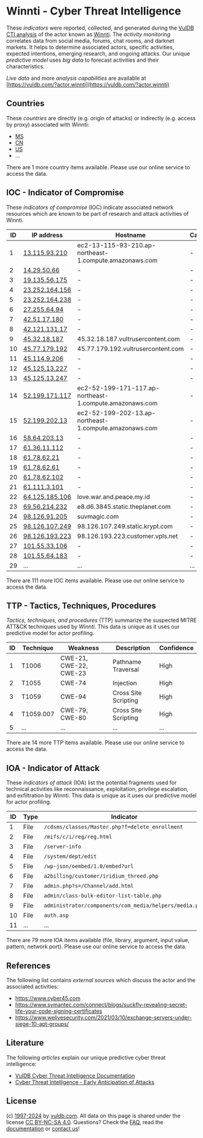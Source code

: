 # Winnti - Cyber Threat Intelligence

These _indicators_ were reported, collected, and generated during the [VulDB CTI analysis](https://vuldb.com/?kb.cti) of the actor known as [Winnti](https://vuldb.com/?actor.winnti). The _activity monitoring_ correlates data from social media, forums, chat rooms, and darknet markets. It helps to determine associated actors, specific activities, expected intentions, emerging research, and ongoing attacks. Our unique _predictive model_ uses _big data_ to forecast activities and their characteristics.

_Live data_ and more _analysis capabilities_ are available at [https://vuldb.com/?actor.winnti](https://vuldb.com/?actor.winnti)

## Countries

These _countries_ are directly (e.g. origin of attacks) or indirectly (e.g. access by proxy) associated with Winnti:

* [MS](https://vuldb.com/?country.ms)
* [CN](https://vuldb.com/?country.cn)
* [US](https://vuldb.com/?country.us)
* ...

There are 1 more country items available. Please use our online service to access the data.

## IOC - Indicator of Compromise

These _indicators of compromise_ (IOC) indicate associated network resources which are known to be part of research and attack activities of Winnti.

ID | IP address | Hostname | Campaign | Confidence
-- | ---------- | -------- | -------- | ----------
1 | [13.115.93.210](https://vuldb.com/?ip.13.115.93.210) | ec2-13-115-93-210.ap-northeast-1.compute.amazonaws.com | - | Medium
2 | [14.29.50.66](https://vuldb.com/?ip.14.29.50.66) | - | - | High
3 | [19.135.56.175](https://vuldb.com/?ip.19.135.56.175) | - | - | High
4 | [23.252.164.156](https://vuldb.com/?ip.23.252.164.156) | - | - | High
5 | [23.252.164.238](https://vuldb.com/?ip.23.252.164.238) | - | - | High
6 | [27.255.64.94](https://vuldb.com/?ip.27.255.64.94) | - | - | High
7 | [42.51.17.180](https://vuldb.com/?ip.42.51.17.180) | - | - | High
8 | [42.121.131.17](https://vuldb.com/?ip.42.121.131.17) | - | - | High
9 | [45.32.18.187](https://vuldb.com/?ip.45.32.18.187) | 45.32.18.187.vultrusercontent.com | - | High
10 | [45.77.179.192](https://vuldb.com/?ip.45.77.179.192) | 45.77.179.192.vultrusercontent.com | - | High
11 | [45.114.9.206](https://vuldb.com/?ip.45.114.9.206) | - | - | High
12 | [45.125.13.227](https://vuldb.com/?ip.45.125.13.227) | - | - | High
13 | [45.125.13.247](https://vuldb.com/?ip.45.125.13.247) | - | - | High
14 | [52.199.171.117](https://vuldb.com/?ip.52.199.171.117) | ec2-52-199-171-117.ap-northeast-1.compute.amazonaws.com | - | Medium
15 | [52.199.202.13](https://vuldb.com/?ip.52.199.202.13) | ec2-52-199-202-13.ap-northeast-1.compute.amazonaws.com | - | Medium
16 | [58.64.203.13](https://vuldb.com/?ip.58.64.203.13) | - | - | High
17 | [61.36.11.112](https://vuldb.com/?ip.61.36.11.112) | - | - | High
18 | [61.78.62.21](https://vuldb.com/?ip.61.78.62.21) | - | - | High
19 | [61.78.62.61](https://vuldb.com/?ip.61.78.62.61) | - | - | High
20 | [61.78.62.102](https://vuldb.com/?ip.61.78.62.102) | - | - | High
21 | [61.111.3.101](https://vuldb.com/?ip.61.111.3.101) | - | - | High
22 | [64.125.185.106](https://vuldb.com/?ip.64.125.185.106) | love.war.and.peace.my.id | - | High
23 | [69.56.214.232](https://vuldb.com/?ip.69.56.214.232) | e8.d6.3845.static.theplanet.com | - | High
24 | [98.126.91.205](https://vuldb.com/?ip.98.126.91.205) | suvmagic.com | - | High
25 | [98.126.107.249](https://vuldb.com/?ip.98.126.107.249) | 98.126.107.249.static.krypt.com | - | High
26 | [98.126.193.223](https://vuldb.com/?ip.98.126.193.223) | 98.126.193.223.customer.vpls.net | - | High
27 | [101.55.33.106](https://vuldb.com/?ip.101.55.33.106) | - | - | High
28 | [101.55.64.183](https://vuldb.com/?ip.101.55.64.183) | - | - | High
29 | ... | ... | ... | ...

There are 111 more IOC items available. Please use our online service to access the data.

## TTP - Tactics, Techniques, Procedures

_Tactics, techniques, and procedures_ (TTP) summarize the suspected MITRE ATT&CK techniques used by _Winnti_. This data is unique as it uses our predictive model for actor profiling.

ID | Technique | Weakness | Description | Confidence
-- | --------- | -------- | ----------- | ----------
1 | T1006 | CWE-21, CWE-22, CWE-23 | Pathname Traversal | High
2 | T1055 | CWE-74 | Injection | High
3 | T1059 | CWE-94 | Cross Site Scripting | High
4 | T1059.007 | CWE-79, CWE-80 | Cross Site Scripting | High
5 | ... | ... | ... | ...

There are 14 more TTP items available. Please use our online service to access the data.

## IOA - Indicator of Attack

These _indicators of attack_ (IOA) list the potential fragments used for technical activities like reconnaissance, exploitation, privilege escalation, and exfiltration by Winnti. This data is unique as it uses our predictive model for actor profiling.

ID | Type | Indicator | Confidence
-- | ---- | --------- | ----------
1 | File | `/cdsms/classes/Master.php?f=delete_enrollment` | High
2 | File | `/mifs/c/i/reg/reg.html` | High
3 | File | `/server-info` | Medium
4 | File | `/system/dept/edit` | High
5 | File | `/wp-json/oembed/1.0/embed?url` | High
6 | File | `a2billing/customer/iridium_threed.php` | High
7 | File | `admin.php?s=/Channel/add.html` | High
8 | File | `admin/class-bulk-editor-list-table.php` | High
9 | File | `administrator/components/com_media/helpers/media.php` | High
10 | File | `auth.asp` | Medium
11 | ... | ... | ...

There are 79 more IOA items available (file, library, argument, input value, pattern, network port). Please use our online service to access the data.

## References

The following list contains _external sources_ which discuss the actor and the associated activities:

* https://www.cyber45.com
* https://www.symantec.com/connect/blogs/suckfly-revealing-secret-life-your-code-signing-certificates
* https://www.welivesecurity.com/2021/03/10/exchange-servers-under-siege-10-apt-groups/

## Literature

The following _articles_ explain our unique predictive cyber threat intelligence:

* [VulDB Cyber Threat Intelligence Documentation](https://vuldb.com/?kb.cti)
* [Cyber Threat Intelligence - Early Anticipation of Attacks](https://www.scip.ch/en/?labs.20201022)

## License

(c) [1997-2024](https://vuldb.com/?kb.changelog) by [vuldb.com](https://vuldb.com/?kb.about). All data on this page is shared under the license [CC BY-NC-SA 4.0](https://creativecommons.org/licenses/by-nc-sa/4.0/). Questions? Check the [FAQ](https://vuldb.com/?kb.faq), read the [documentation](https://vuldb.com/?kb) or [contact us](https://vuldb.com/?contact)!
